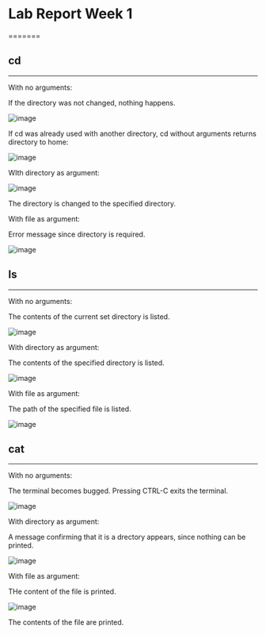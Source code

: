 # Lab Report Week 1
=======
## cd
-------
With no arguments:

If the directory was not changed, nothing happens.

![image](https://github.com/Eurypema/cse15l-lab-reports/assets/103284133/b74ba093-93d6-49df-836c-d3fc904e532e)

If cd was already used with another directory, cd without arguments returns directory to home:

![image](https://github.com/Eurypema/cse15l-lab-reports/assets/103284133/c6f5ecb7-3f2a-44a2-b229-d41f5017dcd7)

WIth directory as argument:

![image](https://github.com/Eurypema/cse15l-lab-reports/assets/103284133/b3257877-b396-4e56-84d6-66826a80c395)

The directory is changed to the specified directory.

With file as argument:

Error message since directory is required.

![image](https://github.com/Eurypema/cse15l-lab-reports/assets/103284133/0eb9fdff-94ff-4428-8efb-f1987ff4f29b)

## ls
-------
With no arguments:

The contents of the current set directory is listed.

![image](https://github.com/Eurypema/cse15l-lab-reports/assets/103284133/bac59a9d-76f0-4a88-b97a-c9eb5cc406fc)

With directory as argument:

The contents of the specified directory is listed.

![image](https://github.com/Eurypema/cse15l-lab-reports/assets/103284133/530a6a9c-edf3-4589-8fb8-ad26d54c3514)

With file as argument:

The path of the specified file is listed.

![image](https://github.com/Eurypema/cse15l-lab-reports/assets/103284133/59b89d34-172b-48ee-87a9-d897dc43f687)

## cat
-------
With no arguments:

The terminal becomes bugged. Pressing CTRL-C exits the terminal.

![image](https://github.com/Eurypema/cse15l-lab-reports/assets/103284133/f2c1367a-faf7-453d-a8a9-386f40a91d1b)

With directory as argument:

A message confirming that it is a drectory appears, since nothing can be printed.

![image](https://github.com/Eurypema/cse15l-lab-reports/assets/103284133/b77d2f57-3aca-4ae5-89d4-b396c84db5ae)

With file as argument:

THe content of the file is printed.

![image](https://github.com/Eurypema/cse15l-lab-reports/assets/103284133/b7363bee-4b81-451a-9252-3e632eb67143)

The contents of the file are printed. 
